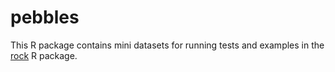 # pebbles

This R package contains mini datasets for running tests and
examples in the [rock](https://github.com/umccr/rock) R package.
